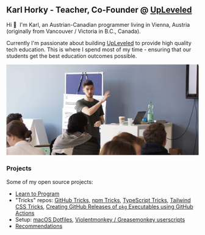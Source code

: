 ## Karl Horky - Teacher, Co-Founder @ [UpLeveled](https://upleveled.io)

Hi 👋&nbsp;&nbsp;I'm Karl, an Austrian-Canadian programmer living in Vienna, Austria (originally from Vancouver / Victoria in B.C., Canada).

Currently I'm passionate about building [UpLeveled](https://upleveled.io) to provide high quality tech education. This is where I spend most of my time - ensuring that our students get the best education outcomes possible.

<img src="https://raw.githubusercontent.com/karlhorky/karlhorky/main/karl-teaching.jpg" alt="Karl teaching students" />

### Projects

Some of my open source projects:

- [Learn to Program](https://github.com/karlhorky/learn-to-program)
- "Tricks" repos: [GitHub Tricks](https://github.com/karlhorky/github-tricks), [npm Tricks](https://github.com/karlhorky/npm-tricks), [TypeScript Tricks](https://github.com/karlhorky/typescript-tricks), [Tailwind CSS Tricks](https://github.com/karlhorky/tailwind-css-tricks), [Creating GitHub Releases of `pkg` Executables using GitHub Actions](https://github.com/karlhorky/vercel-pkg-github-actions-release)
- Setup: [macOS Dotfiles](https://github.com/karlhorky/dotfiles), [Violentmonkey / Greasemonkey userscripts](https://github.com/karlhorky/userscripts)
- [Recommendations](https://github.com/karlhorky/recommendations)
